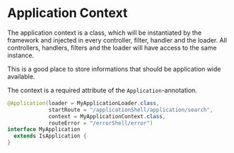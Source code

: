 # Application Context
The application context is a class, which will be instantiated by the framework and injected in every controller, filter, handler and the loader. All controllers, handlers, filters and the loader will have access to the same instance.

This is a good place to store informations that should be application wide available.

The context is a required attribute of the `Application`-annotation.

```Java
@Application(loader = MyApplicationLoader.class,
             startRoute = "/applicationShell/application/search",
             context = MyApplicationContext.class,
             routeError = "/errorShell/error")
interface MyApplication
  extends IsApplication {
}
```

